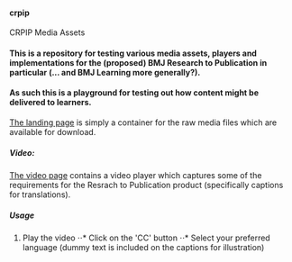 #### crpip
CRPIP Media Assets

#### This is a repository for testing various media assets, players and implementations for the (proposed) BMJ Research to Publication in particular (... and BMJ Learning more generally?). 

#### As such this is a playground for testing out how content might be delivered to learners.

[The landing page](http://moconnor-bmj.github.io/CRPIP-Media-Assets/)  is simply a container for the raw media files which are available for download.

##### Video:

[The video page](http://moconnor-bmj.github.io/CRPIP-Media-Assets/video.html)  contains a video player which captures some of the requirements for the Resrach to Publication product (specifically captions for translations). 

##### Usage
1. Play the video
⋅⋅* Click on the 'CC' button
⋅⋅* Select your preferred language (dummy text is included on the captions for illustration)
